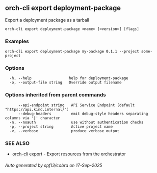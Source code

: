 ## orch-cli export deployment-package

Export a deployment package as a tarball

```
orch-cli export deployment-package <name> [<version>] [flags]
```

### Examples

```
orch-cli export deployment-package my-package 0.1.1 --project some-project
```

### Options

```
  -h, --help                 help for deployment-package
  -o, --output-file string   Override output filename
```

### Options inherited from parent commands

```
      --api-endpoint string   API Service Endpoint (default "https://api.kind.internal/")
      --debug-headers         emit debug-style headers separating columns via '|' character
  -n, --noauth                use without authentication checks
  -p, --project string        Active project name
  -v, --verbose               produce verbose output
```

### SEE ALSO

* [orch-cli export](orch-cli_export.md)	 - Export resources from the orchestrator

###### Auto generated by spf13/cobra on 17-Sep-2025
